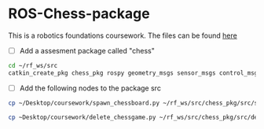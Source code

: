 # ROS-Chess-package

This is a robotics foundations coursework. The files can be found [here](https://moodle.gla.ac.uk/course/view.php?id=34588)

- [ ] Add a assesment package called "chess"

```bash
cd ~/rf_ws/src
catkin_create_pkg chess_pkg rospy geometry_msgs sensor_msgs control_msgs trajectory_msgs baxter_core_msgs baxter_interface
```

- [ ] Add the following nodes to the package src

```bash
cp ~/Desktop/coursework/spawn_chessboard.py ~/rf_ws/src/chess_pkg/src/spawn_chessboard.py
```

```bash
cp ~Desktop/coursework/delete_chessgame.py ~/rf_ws/src/chess_pkg/src/delete_chessgame.py
```